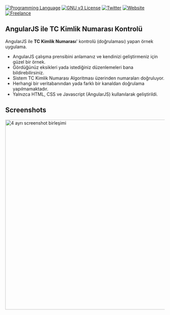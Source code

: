 [![Programming Language](https://img.shields.io/badge/languages-HTML/JS-green.svg?style=flat)](#)
[![GNU v3 License](https://img.shields.io/badge/license-GNU-yellow.svg?style=flat)](http://choosealicense.com/licenses/gpl-3.0/)
[![Twitter](https://img.shields.io/badge/twitter-@BatuhanKok-blue.svg?style=flat)](http://twitter.com/BatuhanKok)
[![Website](https://img.shields.io/badge/website-batuhan.me-lightgrey.svg?style=flat)](http://batuhan.me)
[![Freelance](https://img.shields.io/badge/hire_me-yes!-brightgreen.svg?style=flat)](http://batuhan.me/contact)

## AngularJS ile TC Kimlik Numarası Kontrolü
AngularJS ile **TC Kimlik Numarası**' kontrolü (doğrulaması) yapan örnek uygulama.

- AngularJS çalışma prensibini anlamanız ve kendinizi geliştirmeniz için güzel bir örnek.
- Gördüğünüz eksikleri yada istediğiniz düzenlemeleri bana bildirebilirsiniz.
- Sistem TC Kimlik Numarası Algoritması üzerinden numaraları doğruluyor.
- Herhangi bir veritabanından yada farklı bir kanaldan doğrulama yapılmamaktadır.
- Yalnızca HTML, CSS ve Javascript (AngularJS) kullanılarak geliştirildi.

## Screenshots
<img src="https://github.com/batuhankok/angularjs-tckno/blob/master/ss1.jpg" width="600" title="4 ayrı screenshot birleşimi">
